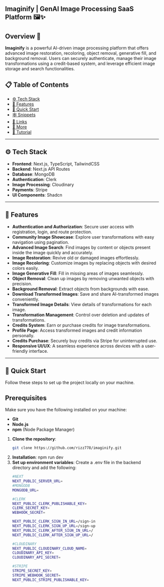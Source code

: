 ## Imaginify | GenAI Image Processing SaaS Platform 🖼️✨

## Overview 📝  
**Imaginify** is a powerful AI-driven image processing platform that offers advanced image restoration, recoloring, object removal, generative fill, and background removal. Users can securely authenticate, manage their image transformations using a credit-based system, and leverage efficient image storage and search functionalities.


## 📋 Table of Contents

- [⚙️ Tech Stack](#️-tech-stack)
- [🔋 Features](#-features)
- [🤸 Quick Start](#-quick-start)
- [🕸️ Snippets](#️-snippets)
- [🔗 Links](#-links)
- [🚀 More](#-more)
- [🚨 Tutorial](#-tutorial)
---

## ⚙️ Tech Stack

- **Frontend**: Next.js, TypeScript, TailwindCSS
- **Backend**: Next.js API Routes
- **Database**: MongoDB
- **Authentication**: Clerk
- **Image Processing**: Cloudinary
- **Payments**: Stripe
- **UI Components**: Shadcn

---

## 🔋 Features

- **Authentication and Authorization**: Secure user access with registration, login, and route protection.
- **Community Image Showcase**: Explore user transformations with easy navigation using pagination.
- **Advanced Image Search**: Find images by content or objects present inside the image quickly and accurately.
- **Image Restoration**: Revive old or damaged images effortlessly.
- **Image Recoloring**: Customize images by replacing objects with desired colors easily.
- **Image Generative Fill**: Fill in missing areas of images seamlessly.
- **Object Removal**: Clean up images by removing unwanted objects with precision.
- **Background Removal**: Extract objects from backgrounds with ease.
- **Download Transformed Images**: Save and share AI-transformed images conveniently.
- **Transformed Image Details**: View details of transformations for each image.
- **Transformation Management**: Control over deletion and updates of transformations.
- **Credits System**: Earn or purchase credits for image transformations.
- **Profile Page**: Access transformed images and credit information personally.
- **Credits Purchase**: Securely buy credits via Stripe for uninterrupted use.
- **Responsive UI/UX**: A seamless experience across devices with a user-friendly interface.

---

## 🤸 Quick Start

Follow these steps to set up the project locally on your machine.

## Prerequisites

Make sure you have the following installed on your machine:

- **Git**
- **Node.js**
- **npm** (Node Package Manager)

1. **Clone the repository**:
   ```bash
   git clone https://github.com/rizz778/imaginify.git

2. **Installation**:
   npm run dev
3. **Set up environment variables**:
   Create a .env file in the backend directory and add the following:
   ```bash
   #NEXT
   NEXT_PUBLIC_SERVER_URL=
   #MONGODB
   MONGODB_URL=

   #CLERK
   NEXT_PUBLIC_CLERK_PUBLISHABLE_KEY=
   CLERK_SECRET_KEY=
   WEBHOOK_SECRET=

   NEXT_PUBLIC_CLERK_SIGN_IN_URL=/sign-in
   NEXT_PUBLIC_CLERK_SIGN_UP_URL=/sign-up
   NEXT_PUBLIC_CLERK_AFTER_SIGN_IN_URL=/
   NEXT_PUBLIC_CLERK_AFTER_SIGN_UP_URL=/

   #CLOUDINARY
   NEXT_PUBLIC_CLOUDINARY_CLOUD_NAME=
   CLOUDINARY_API_KEY=
   CLOUDINARY_API_SECRET=

   #STRIPE
   STRIPE_SECRET_KEY=
   STRIPE_WEBHOOK_SECRET=
   NEXT_PUBLIC_STRIPE_PUBLISHABLE_KEY=
